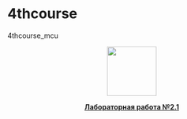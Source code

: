 # 4thcourse
4thcourse_mcu

<div id="header" align="center">
  <img src="https://media.giphy.com/media/M9gbBd9nbDrOTu1Mqx/giphy.gif" width="100"/>
</div>


<div align="center">
  <p style="font-weight: bold;"><a href="https://github.com/Iv0cheer/4thcourse/blob/main/ЛР2.1_ЧеренковИР.pdf">Лабораторная работа №2.1</a></p>
</div>
